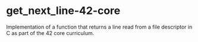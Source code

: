 # get_next_line-42-core
Implementation of a function that returns a line read from a file descriptor in C as part of the 42 core curriculum.
